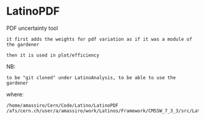# LatinoPDF
PDF uncertainty tool

    it first adds the weights for pdf variation as if it was a module of the gardener
    
    then it is used in plot/efficiency   

NB: 

    to be "git cloned" under LatinoAnalysis, to be able to use the gardener
    
where:

    /home/amassiro/Cern/Code/Latino/LatinoPDF
    /afs/cern.ch/user/a/amassiro/work/Latinos/Framework/CMSSW_7_3_3/src/LatinoAnalysis